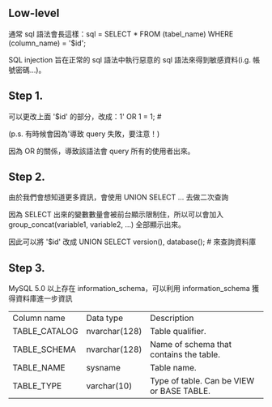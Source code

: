 Low-level
---
通常 sql 語法會長這樣：sql = SELECT * FROM (tabel_name) WHERE (column_name) = '$id';

SQL injection 旨在正常的 sql 語法中執行惡意的 sql 語法來得到敏感資料(i.g. 帳號密碼...)。

Step 1.
---

可以更改上面 '$id' 的部分，改成：1' OR 1 = 1; #

(p.s. 有時候會因為'導致 query 失敗，要注意！)

因為 OR 的關係，導致該語法會 query 所有的使用者出來。

Step 2.
---

由於我們會想知道更多資訊，會使用 UNION SELECT ... 去做二次查詢

因為 SELECT 出來的變數數量會被前台顯示限制住，所以可以會加入 group_concat(variable1, variable2, ...) 全部顯示出來。

因此可以將 '$id' 改成 UNION SELECT version(), database(); # 來查詢資料庫

Step 3.
---

MySQL 5.0 以上存在 information_schema，可以利用 information_schema 獲得資料庫進一步資訊

<table>
  <tr>
    <td>Column name</td>
    <td>Data type</td>
    <td>Description</td>
  </tr>
  <tr>
    <td>TABLE_CATALOG</td>
    <td>nvarchar(128)</td>
    <td>Table qualifier.</td>
  </tr>
  <tr>
    <td>TABLE_SCHEMA</td>
    <td>nvarchar(128)</td>
    <td>Name of schema that contains the table.</td>
  </tr>
  <tr>
    <td>TABLE_NAME</td>
    <td>sysname</td>
    <td>Table name.</td>
  </tr>
  <tr>
    <td>TABLE_TYPE</td>
    <td>varchar(10)</td>
    <td>Type of table. Can be VIEW or BASE TABLE.</td>
  </tr>
</table>
